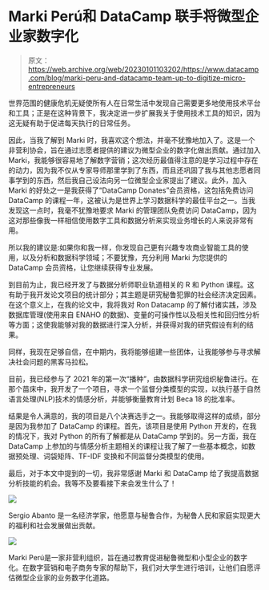 # Marki Perú和 DataCamp 联手将微型企业家数字化

> 原文：<https://web.archive.org/web/20230101103202/https://www.datacamp.com/blog/marki-peru-and-datacamp-team-up-to-digitize-micro-entrepreneurs>

世界范围的健康危机无疑使所有人在日常生活中发现自己需要更多地使用技术平台和工具；正是在这种背景下，我决定进一步扩展我关于使用技术工具的知识，因为这无疑有助于促进每天执行的日常任务。

因此，当我了解到 Marki 时，我喜欢这个想法，并毫不犹豫地加入了。这是一个非营利协会，旨在通过志愿者提供的建议为微型企业的数字化做出贡献。通过加入 Marki，我能够很容易地了解数字营销；这次经历最值得注意的是学习过程中存在的动力，因为我不仅从专家导师那里学到了东西，而且还巩固了我与其他志愿者同事学到的东西，然后我自己设法向另一位微型企业家提出了建议。此外，加入 Marki 的好处之一是我获得了“DataCamp Donates”会员资格，这包括免费访问 DataCamp 的课程一年，这被认为是世界上学习数据科学的最佳平台之一。当我发现这一点时，我毫不犹豫地要求 Marki 的管理团队免费访问 DataCamp，因为这对那些像我一样相信使用数字工具和数据分析来实现业务增长的人来说非常有用。

所以我的建议是:如果你和我一样，你发现自己更有兴趣专攻商业智能工具的使用，以及分析和数据科学领域；不要犹豫，充分利用 Marki 为您提供的 DataCamp 会员资格，让您继续获得专业发展。

到目前为止，我已经开发了与数据分析师职业轨道相关的 R 和 Python 课程。这有助于我开发论文项目的统计部分；其主题是研究秘鲁犯罪的社会经济决定因素。在这个意义上，在我的论文中，我将我对 Ron Datacamp 的了解付诸实践，涉及数据库管理(使用来自 ENAHO 的数据)、变量的可操作性以及相关性和回归性分析等方面；这使我能够对我的数据进行深入分析，并获得对我的研究假设有利的结果。

同样，我现在足够自信，在中期内，我将能够组建一些团体，让我能够参与寻求解决社会问题的黑客马拉松。

目前，我已经参与了 2021 年的第一次“播种”，由数据科学研究组织秘鲁进行。在那个苗床中，我开发了一个项目，寻求一个监督分类模型的实现，以执行基于自然语言处理(NLP)技术的情感分析，并能够衡量教育计划 Beca 18 的批准率。

结果是令人满意的，我的项目是八个决赛选手之一。我能够取得这样的成绩，部分是因为我参加了 DataCamp 的课程。首先，该项目是使用 Python 开发的，在我的情况下，我对 Python 的所有了解都是从 DataCamp 学到的。另一方面，我在 DataCamp 上参加的与情感分析主题相关的课程让我了解了一些基本概念，如数据预处理、词袋矩阵、TF-IDF 变换和不同监督分类模型的使用。

最后，对于本文中提到的一切，我非常感谢 Marki 和 DataCamp 给了我提高数据分析技能的机会。我等不及要看接下来会发生什么了！

![](img/663c8d2515cb2c177ccbb8f2e499f102.png)

Sergio Abanto 是一名经济学家，他愿意与秘鲁合作，为秘鲁人民和家庭实现更大的福利和社会发展做出贡献。

![](img/c3e6dcde125965f5b7e51308bf9ac2e0.png)

Marki Perú是一家非营利组织，旨在通过教育促进秘鲁微型和小型企业的数字化。在数字营销和电子商务专家的帮助下，我们对大学生进行培训，让他们自愿评估微型企业家的业务数字化道路。
